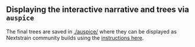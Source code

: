 
## Displaying the interactive narrative and trees via `auspice`
The final trees are saved in [./auspice/](auspice) where they can be displayed as Nextstrain community builds using the [instructions here](https://docs.nextstrain.org/en/latest/guides/share/community-builds.html).
